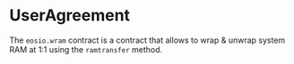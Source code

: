 <h1 class="clause">UserAgreement</h1>

The `eosio.wram` contract is a contract that allows to wrap & unwrap system RAM at 1:1 using the `ramtransfer` method.